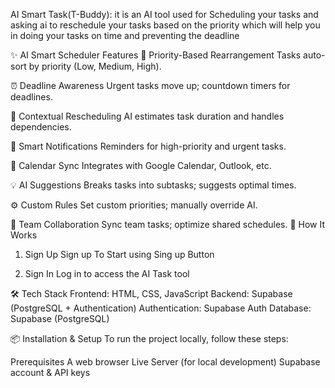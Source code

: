 AI Smart Task(T-Buddy): it is an AI tool used for Scheduling your tasks and asking ai to reschedule your tasks based on the priority which will help you in doing your tasks on time and preventing the deadline

✨ AI Smart Scheduler Features
🎯 Priority-Based Rearrangement
Tasks auto-sort by priority (Low, Medium, High).

⏰ Deadline Awareness
Urgent tasks move up; countdown timers for deadlines.

🧠 Contextual Rescheduling
AI estimates task duration and handles dependencies.

🔔 Smart Notifications
Reminders for high-priority and urgent tasks.

📅 Calendar Sync
Integrates with Google Calendar, Outlook, etc.

💡 AI Suggestions
Breaks tasks into subtasks; suggests optimal times.

⚙️ Custom Rules
Set custom priorities; manually override AI.

👥 Team Collaboration
Sync team tasks; optimize shared schedules.
🎯 How It Works
1. Sign Up
Sign up To Start using  Sing up Button



2. Sign In
Log in to access the AI Task tool



🛠 Tech Stack
Frontend: HTML, CSS, JavaScript
Backend: Supabase (PostgreSQL + Authentication)
Authentication: Supabase Auth
Database: Supabase (PostgreSQL)



📦 Installation & Setup
To run the project locally, follow these steps:

Prerequisites
A web browser
Live Server (for local development)
Supabase account & API keys
